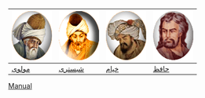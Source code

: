 [![مولوی](gif/moulavi.gif)](pdf/moulavi) |[![شبستری](gif/shabestari.gif)](pdf/shabestari) |[![خیام](gif/khayyam.gif)](pdf/khayyam) | [![حافظ](gif/hafez.gif)](pdf/hafez)
---|---|---|---
[مولوی](pdf/moulavi)|[شبستری](pdf/shabestari)|[خیام](pdf/khayyam)|[حافظ](pdf/hafez)

[Manual](manual.md)
